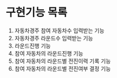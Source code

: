 # 구현기능 목록
1. 자동차경주 참여 자동차수 입력받는 기능
2. 자동차경주 라운드수 입력받는 기능
3. 라운드진행 기능
4. 참여 자동차의 라운드진행 기능
5. 참여 자동차의 라운드별 전진이력 기록 기능
6. 참여 자동차의 라운드별 전진여부 결정 기능

